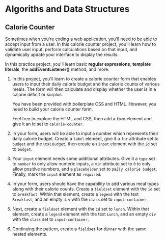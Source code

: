 # Algoriths and Data Structures

## Calorie Counter

Sometimes when you're coding a web application, you'll need to be able to accept input from a user. In this calorie counter project, you'll learn how to validate user input, perform calculations based on that input, and dynamically update your interface to display the results.

In this practice project, you'll learn basic __regular expressions__, __template literals__, the __addEventListener()__ method, and more.

1. In this project, you'll learn to create a calorie counter form that enables users to input their daily calorie budget and the calorie counts of various meals. The form will then calculate and display whether the user is in a calorie deficit or surplus.

	You have been provided with boilerplate CSS and HTML. However, you need to build your calorie counter form.

	Feel free to explore the HTML and CSS, then add a `form` element and give it an id set to `calorie-counter`.

2. In your form, users will be able to input a number which represents their daily calorie budget. Create a `label` element, give it a `for` attribute set to `budget` and the text `Budget`, then create an `input` element with the `id` set to `budget`.

3. Your `input` element needs some additional attributes. Give it a `type` set to `number` to only allow numeric inputs, a `min` attribute set to `0` to only allow positive numbers, and a `placeholder` set to `Daily calorie budget`. Finally, mark the `input` element as `required`.

4. In your form, users should have the capability to add various meal types along with their calorie counts. Create a `fieldset` element with the `id` set to `breakfast`. Within that element, create a `legend` with the text `Breakfast`, and an empty `div` with the `class` set to `input-container`.

5. Next, create a `fieldset` element with the `id` set to `lunch`. Within that element, create a `legend` element with the text `Lunch`, and an empty `div` with the `class` set to `input-container`.

6. Continuing the pattern, create a `fieldset` for `dinner` with the same nested elements.